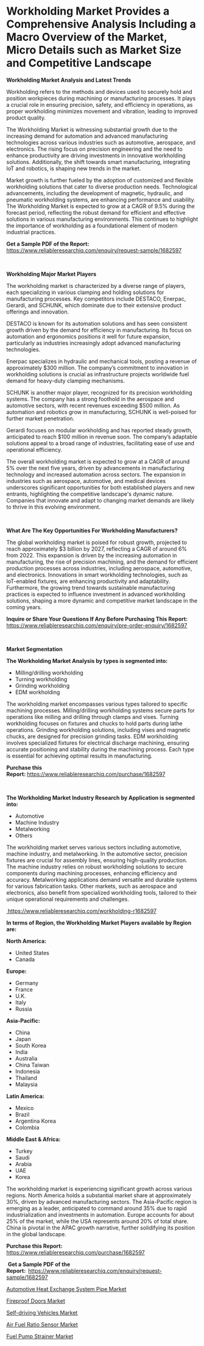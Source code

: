 <p><h1>Workholding Market Provides a Comprehensive Analysis Including a Macro Overview of the Market, Micro Details such as Market Size and Competitive Landscape</h1></p><p><strong>Workholding Market Analysis and Latest Trends</strong></p>
<p><p>Workholding refers to the methods and devices used to securely hold and position workpieces during machining or manufacturing processes. It plays a crucial role in ensuring precision, safety, and efficiency in operations, as proper workholding minimizes movement and vibration, leading to improved product quality. </p><p>The Workholding Market is witnessing substantial growth due to the increasing demand for automation and advanced manufacturing technologies across various industries such as automotive, aerospace, and electronics. The rising focus on precision engineering and the need to enhance productivity are driving investments in innovative workholding solutions. Additionally, the shift towards smart manufacturing, integrating IoT and robotics, is shaping new trends in the market.</p><p>Market growth is further fueled by the adoption of customized and flexible workholding solutions that cater to diverse production needs. Technological advancements, including the development of magnetic, hydraulic, and pneumatic workholding systems, are enhancing performance and usability. The Workholding Market is expected to grow at a CAGR of 9.5% during the forecast period, reflecting the robust demand for efficient and effective solutions in various manufacturing environments. This continues to highlight the importance of workholding as a foundational element of modern industrial practices.</p></p>
<p><strong>Get a Sample PDF of the Report:&nbsp;</strong> <a href="https://www.reliableresearchiq.com/enquiry/request-sample/1682597?utm_campaign=1136&utm_medium=2&utm_source=Github&utm_content=ia&utm_term=15102024&utm_id=workholding">https://www.reliableresearchiq.com/enquiry/request-sample/1682597</a></p>
<p>&nbsp;</p>
<p><strong>Workholding Major Market Players</strong></p>
<p><p>The workholding market is characterized by a diverse range of players, each specializing in various clamping and holding solutions for manufacturing processes. Key competitors include DESTACO, Enerpac, Gerardi, and SCHUNK, which dominate due to their extensive product offerings and innovation.</p><p>DESTACO is known for its automation solutions and has seen consistent growth driven by the demand for efficiency in manufacturing. Its focus on automation and ergonomics positions it well for future expansion, particularly as industries increasingly adopt advanced manufacturing technologies.</p><p>Enerpac specializes in hydraulic and mechanical tools, posting a revenue of approximately $300 million. The company’s commitment to innovation in workholding solutions is crucial as infrastructure projects worldwide fuel demand for heavy-duty clamping mechanisms.</p><p>SCHUNK is another major player, recognized for its precision workholding systems. The company has a strong foothold in the aerospace and automotive sectors, with recent revenues exceeding $500 million. As automation and robotics grow in manufacturing, SCHUNK is well-poised for further market penetration.</p><p>Gerardi focuses on modular workholding and has reported steady growth, anticipated to reach $100 million in revenue soon. The company’s adaptable solutions appeal to a broad range of industries, facilitating ease of use and operational efficiency.</p><p>The overall workholding market is expected to grow at a CAGR of around 5% over the next five years, driven by advancements in manufacturing technology and increased automation across sectors. The expansion in industries such as aerospace, automotive, and medical devices underscores significant opportunities for both established players and new entrants, highlighting the competitive landscape's dynamic nature. Companies that innovate and adapt to changing market demands are likely to thrive in this evolving environment.</p></p>
<p>&nbsp;</p>
<p><strong>What Are The Key Opportunities For Workholding Manufacturers?</strong></p>
<p><p>The global workholding market is poised for robust growth, projected to reach approximately $3 billion by 2027, reflecting a CAGR of around 6% from 2022. This expansion is driven by the increasing automation in manufacturing, the rise of precision machining, and the demand for efficient production processes across industries, including aerospace, automotive, and electronics. Innovations in smart workholding technologies, such as IoT-enabled fixtures, are enhancing productivity and adaptability. Furthermore, the growing trend towards sustainable manufacturing practices is expected to influence investment in advanced workholding solutions, shaping a more dynamic and competitive market landscape in the coming years.</p></p>
<p><strong>Inquire or Share Your Questions If Any Before Purchasing This Report:</strong> <a href="https://www.reliableresearchiq.com/enquiry/pre-order-enquiry/1682597?utm_campaign=1136&utm_medium=2&utm_source=Github&utm_content=ia&utm_term=15102024&utm_id=workholding">https://www.reliableresearchiq.com/enquiry/pre-order-enquiry/1682597</a></p>
<p>&nbsp;</p>
<p><strong>Market Segmentation</strong></p>
<p><strong>The Workholding Market Analysis by types is segmented into:</strong></p>
<p><ul><li>Milling/drilling workholding</li><li>Turning workholding</li><li>Grinding workholding</li><li>EDM workholding</li></ul></p>
<p><p>The workholding market encompasses various types tailored to specific machining processes. Milling/drilling workholding systems secure parts for operations like milling and drilling through clamps and vises. Turning workholding focuses on fixtures and chucks to hold parts during lathe operations. Grinding workholding solutions, including vises and magnetic chucks, are designed for precision grinding tasks. EDM workholding involves specialized fixtures for electrical discharge machining, ensuring accurate positioning and stability during the machining process. Each type is essential for achieving optimal results in manufacturing.</p></p>
<p><strong>Purchase this Report:&nbsp;</strong><a href="https://www.reliableresearchiq.com/purchase/1682597?utm_campaign=1136&utm_medium=2&utm_source=Github&utm_content=ia&utm_term=15102024&utm_id=workholding">https://www.reliableresearchiq.com/purchase/1682597</a></p>
<p>&nbsp;</p>
<p><strong>The Workholding Market Industry Research by Application is segmented into:</strong></p>
<p><ul><li>Automotive</li><li>Machine Industry</li><li>Metalworking</li><li>Others</li></ul></p>
<p><p>The workholding market serves various sectors including automotive, machine industry, and metalworking. In the automotive sector, precision fixtures are crucial for assembly lines, ensuring high-quality production. The machine industry relies on robust workholding solutions to secure components during machining processes, enhancing efficiency and accuracy. Metalworking applications demand versatile and durable systems for various fabrication tasks. Other markets, such as aerospace and electronics, also benefit from specialized workholding tools, tailored to their unique operational requirements and challenges.</p></p>
<p><a href="https://www.reliableresearchiq.com/workholding-r1682597?utm_campaign=1136&utm_medium=2&utm_source=Github&utm_content=ia&utm_term=15102024&utm_id=workholding">&nbsp;https://www.reliableresearchiq.com/workholding-r1682597</a></p>
<p><strong>In terms of Region, the Workholding Market Players available by Region are:</strong></p>
<p>
    <p> <strong> North America: </strong>
        <ul>
            <li>United States</li>
            <li>Canada</li>
        </ul>
        </p> 
    <p> <strong> Europe: </strong>
        <ul>
            <li>Germany</li>
            <li>France</li>
            <li>U.K.</li>
            <li>Italy</li>
            <li>Russia</li>
        </ul>
        </p> 
    <p> <strong> Asia-Pacific: </strong>
        <ul>
            <li>China</li>
            <li>Japan</li>
            <li>South Korea</li>
            <li>India</li>
            <li>Australia</li>
            <li>China Taiwan</li>
            <li>Indonesia</li>
            <li>Thailand</li>
            <li>Malaysia</li>
        </ul>
        </p> 
    <p> <strong> Latin America: </strong>
        <ul>
            <li>Mexico</li>
            <li>Brazil</li>
            <li>Argentina Korea</li>
            <li>Colombia</li>
        </ul>
        </p> 
    <p> <strong> Middle East & Africa: </strong>
        <ul>
            <li>Turkey</li>
            <li>Saudi</li>
            <li>Arabia</li>
            <li>UAE</li>
            <li>Korea</li>
        </ul>
    </p>
    </p>
<p><p>The workholding market is experiencing significant growth across various regions. North America holds a substantial market share at approximately 30%, driven by advanced manufacturing sectors. The Asia-Pacific region is emerging as a leader, anticipated to command around 35% due to rapid industrialization and investments in automation. Europe accounts for about 25% of the market, while the USA represents around 20% of total share. China is pivotal in the APAC growth narrative, further solidifying its position in the global landscape.</p></p>
<p><strong>Purchase this Report: </strong><a href="https://www.reliableresearchiq.com/purchase/1682597?utm_campaign=1136&utm_medium=2&utm_source=Github&utm_content=ia&utm_term=15102024&utm_id=workholding">https://www.reliableresearchiq.com/purchase/1682597</a></p>
<p>&nbsp;<strong>Get a Sample PDF of the Report:&nbsp;&nbsp;</strong><a href="https://www.reliableresearchiq.com/enquiry/request-sample/1682597?utm_campaign=1136&utm_medium=2&utm_source=Github&utm_content=ia&utm_term=15102024&utm_id=workholding">https://www.reliableresearchiq.com/enquiry/request-sample/1682597</a></p>
<p><strong></strong></p>
<p><p><a href="https://www.linkedin.com/pulse/global-automotive-heat-exchange-system-pipe-market-trends-ogi6f?utm_campaign=1136&utm_medium=2&utm_source=Github&utm_content=ia&utm_term=15102024&utm_id=workholding">Automotive Heat Exchange System Pipe Market</a></p><p><a href="https://issuu.com/reportprime-2/docs/fireproof-doors-market-size-2030.pp_0616a487cc6fac?utm_campaign=1136&utm_medium=2&utm_source=Github&utm_content=ia&utm_term=15102024&utm_id=workholding">Fireproof Doors Market</a></p><p><a href="https://www.linkedin.com/pulse/competitive-intelligence-self-driving-vehicles-market-key-1zhbf?utm_campaign=1136&utm_medium=2&utm_source=Github&utm_content=ia&utm_term=15102024&utm_id=workholding">Self-driving Vehicles Market</a></p><p><a href="https://github.com/tewellnudorennk/Market-Research-Report-List-1/blob/main/air-fuel-ratio-sensor-market.md?utm_campaign=1136&utm_medium=2&utm_source=Github&utm_content=ia&utm_term=15102024&utm_id=workholding">Air Fuel Ratio Sensor Market</a></p><p><a href="https://github.com/lavenaz9fufin/Market-Research-Report-List-1/blob/main/fuel-pump-strainer-market.md?utm_campaign=1136&utm_medium=2&utm_source=Github&utm_content=ia&utm_term=15102024&utm_id=workholding">Fuel Pump Strainer Market</a></p></p>